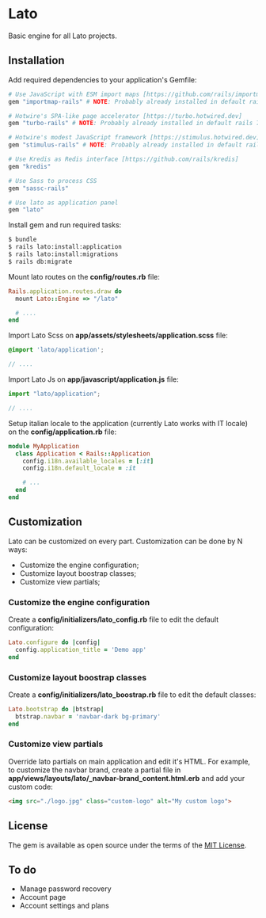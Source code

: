 # Lato
Basic engine for all Lato projects.

## Installation
Add required dependencies to your application's Gemfile:

```ruby
# Use JavaScript with ESM import maps [https://github.com/rails/importmap-rails]
gem "importmap-rails" # NOTE: Probably already installed in default rails 7 project

# Hotwire's SPA-like page accelerator [https://turbo.hotwired.dev]
gem "turbo-rails" # NOTE: Probably already installed in default rails 7 project

# Hotwire's modest JavaScript framework [https://stimulus.hotwired.dev]
gem "stimulus-rails" # NOTE: Probably already installed in default rails 7 project

# Use Kredis as Redis interface [https://github.com/rails/kredis]
gem "kredis"

# Use Sass to process CSS
gem "sassc-rails"

# Use lato as application panel
gem "lato"
```

Install gem and run required tasks:

```bash
$ bundle
$ rails lato:install:application
$ rails lato:install:migrations
$ rails db:migrate
```

Mount lato routes on the **config/routes.rb** file:

```ruby
Rails.application.routes.draw do
  mount Lato::Engine => "/lato"

  # ....
end
```

Import Lato Scss on **app/assets/stylesheets/application.scss** file:
```scss
@import 'lato/application';

// ....
```

Import Lato Js on **app/javascript/application.js** file:
```js
import "lato/application";

// ....
```

Setup italian locale to the application (currently Lato works with IT locale) on the **config/application.rb** file:

```ruby
module MyApplication
  class Application < Rails::Application
    config.i18n.available_locales = [:it]
    config.i18n.default_locale = :it

    # ...
  end
end

```

## Customization
Lato can be customized on every part. Customization can be done by N ways:
- Customize the engine configuration;
- Customize layout boostrap classes;
- Customize view partials;

### Customize the engine configuration
Create a **config/initializers/lato_config.rb** file to edit the default configuration:

```ruby
Lato.configure do |config|
  config.application_title = 'Demo app'
end
```

### Customize layout boostrap classes
Create a **config/initializers/lato_boostrap.rb** file to edit the default classes:

```ruby
Lato.bootstrap do |btstrap|
  btstrap.navbar = 'navbar-dark bg-primary'
end
```

### Customize view partials
Override lato partials on main application and edit it's HTML.
For example, to customize the navbar brand, create a partial file in **app/views/layouts/lato/_navbar-brand_content.html.erb** and add your custom code:

```html
<img src="./logo.jpg" class="custom-logo" alt="My custom logo">
```

## License
The gem is available as open source under the terms of the [MIT License](https://opensource.org/licenses/MIT).

## To do
- Manage password recovery
- Account page
- Account settings and plans
